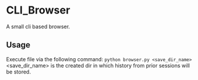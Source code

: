 # CLI_Browser
A small cli based browser.
## Usage
Execute file via the following command:
`python browser.py <save_dir_name>`
<save_dir_name> is the created dir in which history from prior sessions will be stored.
